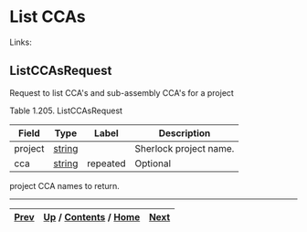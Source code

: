 
# List CCAs

Links:

## ListCCAsRequest

Request to list CCA's and sub-assembly CCA's for a project

Table 1.205. ListCCAsRequest

Field| Type| Label| Description  
---|---|---|---  
project| [string](ch01s11.md "gRPC Scalar Value Types")|  | Sherlock project name.   
cca| [string](ch01s11.md "gRPC Scalar Value Types")| repeated| Optional
project CCA names to return.  
  
  

* * *

[Prev](ch01s09s09s02.md) | [Up](ch01s09.md) / [Contents](index.md) / [Home](../../index.htm)|  [Next](ch01s09s10s02.md)  
---|---|---

